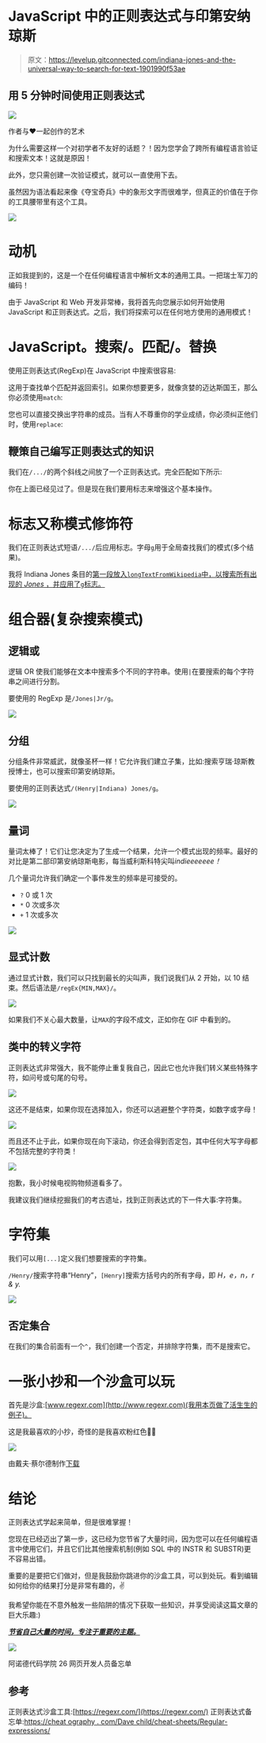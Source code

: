 # JavaScript 中的正则表达式与印第安纳琼斯

> 原文：<https://levelup.gitconnected.com/indiana-jones-and-the-universal-way-to-search-for-text-1901990f53ae>

## 用 5 分钟时间使用正则表达式

![](img/3e76bfd53632ddf7dec59ce7170cd6b4.png)

作者与❤一起创作的艺术

为什么需要这样一个对初学者不友好的话题？！因为您学会了跨所有编程语言验证和搜索文本！这就是原因！

此外，您只需创建一次验证模式，就可以一直使用下去。

虽然因为语法看起来像《夺宝奇兵》中的象形文字而很难学，但真正的价值在于你的工具腰带里有这个工具。

![](img/8ac2cfceed3694f1caf9027cd47e0184.png)

# 动机

正如我提到的，这是一个在任何编程语言中解析文本的通用工具。一把瑞士军刀的编码！

由于 JavaScript 和 Web 开发非常棒，我将首先向您展示如何开始使用 JavaScript 和正则表达式。之后，我们将探索可以在任何地方使用的通用模式！

# JavaScript。搜索/。匹配/。替换

使用正则表达式(RegExp)在 JavaScript 中搜索很容易:

这用于查找单个匹配并返回索引。如果你想要更多，就像贪婪的迈达斯国王，那么你必须使用`match`:

您也可以直接交换出字符串的成员。当有人不尊重你的学业成绩，你必须纠正他们时，使用`replace`:

## 鞭策自己编写正则表达式的知识

我们在`/.../`的两个斜线之间放了一个正则表达式。完全匹配如下所示:

你在上面已经见过了。但是现在我们要用标志来增强这个基本操作。

# 标志又称模式修饰符

我们在正则表达式短语`/.../`后应用标志。字母`g`用于全局查找我们的模式(多个结果)。

我将 Indiana Jones 条目的[第一段放入`longTextFromWikipedia`中，以搜索所有出现的 *Jones* ，并应用了`g`标志。](https://en.wikipedia.org/wiki/Indiana_Jones_(character))

# 组合器(复杂搜索模式)

## 逻辑或

逻辑 OR 使我们能够在文本中搜索多个不同的字符串。使用`|`在要搜索的每个字符串之间进行分割。

要使用的 RegExp 是`/Jones|Jr/g`。

![](img/31c3e0d4e23a9423fd85b1185cff4305.png)

## 分组

分组条件非常威武，就像圣杯一样！它允许我们建立子集，比如:搜索亨瑞·琼斯教授博士，也可以搜索印第安纳琼斯。

要使用的正则表达式`/(Henry|Indiana) Jones/g`。

![](img/e902c2a058c0117d868d4fccc9ce59d3.png)

## 量词

量词太棒了！它们让您决定为了生成一个结果，允许一个模式出现的频率。最好的对比是第二部印第安纳琼斯电影，每当威利斯科特尖叫*indieeeeeee！*

几个量词允许我们确定一个事件发生的频率是可接受的。

*   `?` 0 或 1 次
*   `*` 0 次或多次
*   `+` 1 次或多次

![](img/eacb5dfe4a0975b0b36b9f05307e52c3.png)

## 显式计数

通过显式计数，我们可以只找到最长的尖叫声，我们说我们从 2 开始，以 10 结束。然后语法是`/regEx{MIN,MAX}/`。

![](img/3a2d47b6de5c6a0e2b4d8554ad03e7c5.png)

如果我们不关心最大数量，让`MAX`的字段不成文，正如你在 GIF 中看到的。

## 类中的转义字符

正则表达式非常强大，我不能停止重复我自己，因此它也允许我们转义某些特殊字符，如问号或句尾的句号。

![](img/41d3af0f3a7a0b4467128db872ac45e0.png)

这还不是结束，如果你现在选择加入，你还可以逃避整个字符类，如数字或字母！

![](img/5ac0ce43141a75c0d13566c3560bedd7.png)

而且还不止于此，如果你现在向下滚动，你还会得到否定包，其中任何大写字母都不包括完整的字符类！

![](img/1301ba84af2e4af83a85eae5e339126f.png)

抱歉，我小时候电视购物频道看多了。

我建议我们继续挖掘我们的考古遗址，找到正则表达式的下一件大事:字符集。

# 字符集

我们可以用`[...]`定义我们想要搜索的字符集。

`/Henry/`搜索字符串“Henry”，`[Henry]`搜索方括号内的所有字母，即 *H，e，n，r & y.*

![](img/de22c8825ba10139a21c96d1faeb3355.png)

## 否定集合

在我们的集合前面有一个`^`，我们创建一个否定，并排除字符集，而不是搜索它。

# **一张小抄和一个沙盒可以玩**

首先是沙盒:[www.regexr.com](http://www.regexr.com)(我用本页做了活生生的例子)。

这是我最喜欢的小抄，奇怪的是我喜欢粉红色🤷‍♂️

![](img/87a5766c5e052eb1c75fc11ccbf53626.png)

由戴夫·蔡尔德制作[下载](https://cheatography.com/davechild/cheat-sheets/regular-expressions/)

# 结论

正则表达式学起来简单，但是很难掌握！

您现在已经迈出了第一步，这已经为您节省了大量时间，因为您可以在任何编程语言中使用它们，并且它们比其他搜索机制(例如 SQL 中的 INSTR 和 SUBSTR)更不容易出错。

重要的是要把它们做对，但是我鼓励你跳进你的沙盒工具，可以到处玩。看到编辑如何给你的结果打分是非常有趣的，✌️

我希望你能在不意外触发一些陷阱的情况下获取一些知识，并享受阅读这篇文章的巨大乐趣:)

[***节省自己大量的时间，专注于重要的主题。***](https://arnoldcodeacademy.ck.page/26-web-dev-cheat-sheets)

![](img/227a060a3bfa55f41fa795d5990e6032.png)

阿诺德代码学院 26 网页开发人员备忘单

## 参考

正则表达式沙盒工具:[https://regexr.com/](https://regexr.com/)
正则表达式备忘单:[https://cheat ography . com/Dave child/cheat-sheets/Regular-expressions/](https://cheatography.com/davechild/cheat-sheets/regular-expressions/)